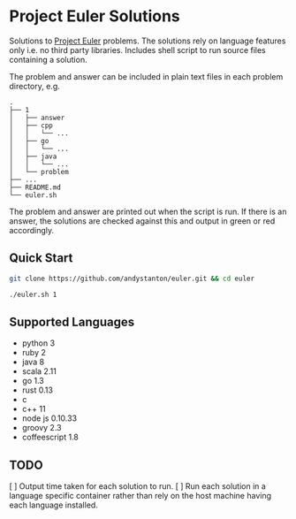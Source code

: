 # Project Euler Solutions

Solutions to [Project Euler](https://projecteuler.net) problems. The solutions rely on language features only i.e. no third party libraries. Includes shell script to run source files containing a solution.

The problem and answer can be included in plain text files in each problem directory, e.g.

```
.
├── 1
│   ├── answer
│   ├── cpp
│   │   └── ...
│   ├── go
│   │   └── ...
│   ├── java
│   │   └── ...
│   └── problem
├── ...
├── README.md
└── euler.sh
```

The problem and answer are printed out when the script is run. If there is an answer, the solutions are checked against this and output in green or red accordingly.

## Quick Start

```sh
git clone https://github.com/andystanton/euler.git && cd euler

./euler.sh 1
```

## Supported Languages

 * python 3
 * ruby 2
 * java 8
 * scala 2.11
 * go 1.3
 * rust 0.13
 * c
 * c++ 11
 * node js 0.10.33
 * groovy 2.3
 * coffeescript 1.8

 ## TODO

  [ ] Output time taken for each solution to run.
  [ ] Run each solution in a language specific container rather than rely on the host machine having each language installed.
